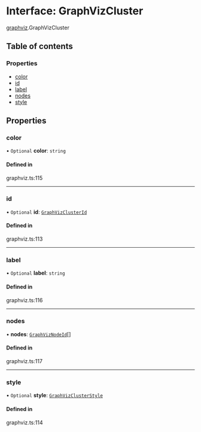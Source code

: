# Interface: GraphVizCluster

[graphviz](../wiki/graphviz).GraphVizCluster

## Table of contents

### Properties

- [color](../wiki/graphviz.GraphVizCluster#color)
- [id](../wiki/graphviz.GraphVizCluster#id)
- [label](../wiki/graphviz.GraphVizCluster#label)
- [nodes](../wiki/graphviz.GraphVizCluster#nodes)
- [style](../wiki/graphviz.GraphVizCluster#style)

## Properties

### color

• `Optional` **color**: `string`

#### Defined in

graphviz.ts:115

___

### id

• `Optional` **id**: [`GraphVizClusterId`](../wiki/graphviz#graphvizclusterid)

#### Defined in

graphviz.ts:113

___

### label

• `Optional` **label**: `string`

#### Defined in

graphviz.ts:116

___

### nodes

• **nodes**: [`GraphVizNodeId`](../wiki/graphviz#graphviznodeid)[]

#### Defined in

graphviz.ts:117

___

### style

• `Optional` **style**: [`GraphVizClusterStyle`](../wiki/graphviz.GraphVizClusterStyle)

#### Defined in

graphviz.ts:114
